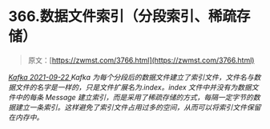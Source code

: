 <!--yml
category: 未分类
date: 0001-01-01 00:00:00
-->

# 366.数据文件索引（分段索引、稀疏存储）

> 原文：[https://zwmst.com/3766.html](https://zwmst.com/3766.html)

   [ *Kafka* ](https://zwmst.com/kafka)*[ <time datetime="2021-09-23T00:03:57+08:00"> 2021-09-22 </time> ](https://zwmst.com/3766.html)  Kafka 为每个分段后的数据文件建立了索引文件，文件名与数据文件的名字是一样的，只是文件扩展名为.index。index 文件中并没有为数据文件中的每条 Message 建立索引，而是采用了稀疏存储的方式，每隔一定字节的数据建立一条索引。这样避免了索引文件占用过多的空间，从而可以将索引文件保留在内存中。*